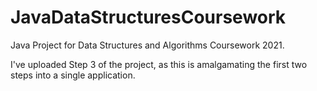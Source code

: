 # JavaDataStructuresCoursework

Java Project for Data Structures and Algorithms Coursework 2021.

I've uploaded Step 3 of the project, as this is amalgamating the first two steps into a single application.
